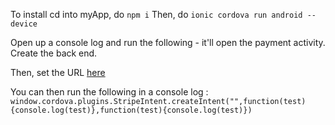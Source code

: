 To install cd into myApp, do ``` npm i ```
Then, do ```ionic cordova run android --device```

Open up a console log and run the following - it'll open the payment activity. Create the back end.

Then, set the URL [here](https://github.com/jackbayliss/cordova-plugin-stripe-intent/blob/master/working-example/StripeIntent/src/android/StripeActivity.java#L49)


You can then run the following in a console log : 
```window.cordova.plugins.StripeIntent.createIntent("",function(test){console.log(test)},function(test){console.log(test)})```

